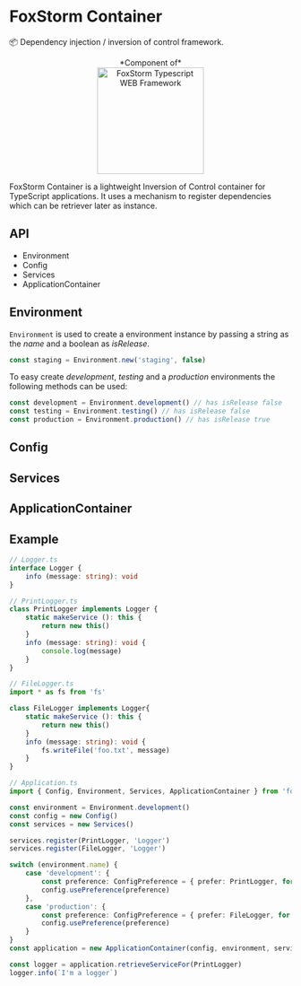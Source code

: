 # FoxStorm Container

📦 Dependency injection / inversion of control framework.

<p align="center">
  *Component of*
  <br />
  <img src="https://i.imgur.com/2EmQNvF.png" alt="FoxStorm Typescript WEB Framework" width="190" />
</p>

FoxStorm Container is a lightweight Inversion of Control container for TypeScript applications. It uses a mechanism to register dependencies which can be retriever later as instance.

## API

* Environment
* Config
* Services
* ApplicationContainer

## Environment

`Environment` is used to create a environment instance by passing a string as the _name_ and a boolean as _isRelease_.

```typescript
const staging = Environment.new('staging', false)
```

To easy create *development*, *testing* and a *production* environments the following methods can be used:

```typescript
const development = Environment.development() // has isRelease false
const testing = Environment.testing() // has isRelease false
const production = Environment.production() // has isRelease true
```

## Config

## Services

## ApplicationContainer

## Example

```typescript
// Logger.ts
interface Logger {
    info (message: string): void
}
```

```typescript
// PrintLogger.ts
class PrintLogger implements Logger {
    static makeService (): this {
        return new this()
    }
    info (message: string): void {
        console.log(message)
    }
}
```

```typescript
// FileLogger.ts
import * as fs from 'fs'

class FileLogger implements Logger{
    static makeService (): this {
        return new this()
    }
    info (message: string): void {
        fs.writeFile('foo.txt', message)
    }
}
```

```typescript
// Application.ts
import { Config, Environment, Services, ApplicationContainer } from 'foxstorm-container'

const environment = Environment.development()
const config = new Config()
const services = new Services()

services.register(PrintLogger, 'Logger')
services.register(FileLogger, 'Logger')

switch (environment.name) {
    case 'development': {
        const preference: ConfigPreference = { prefer: PrintLogger, for: 'Logger' }
        config.usePreference(preference)
    },
    case 'production': {
        const preference: ConfigPreference = { prefer: FileLogger, for: 'Logger' }
        config.usePreference(preference)
    }
}
const application = new ApplicationContainer(config, environment, services)

const logger = application.retrieveServiceFor(PrintLogger)
logger.info(`I'm a logger`)
```